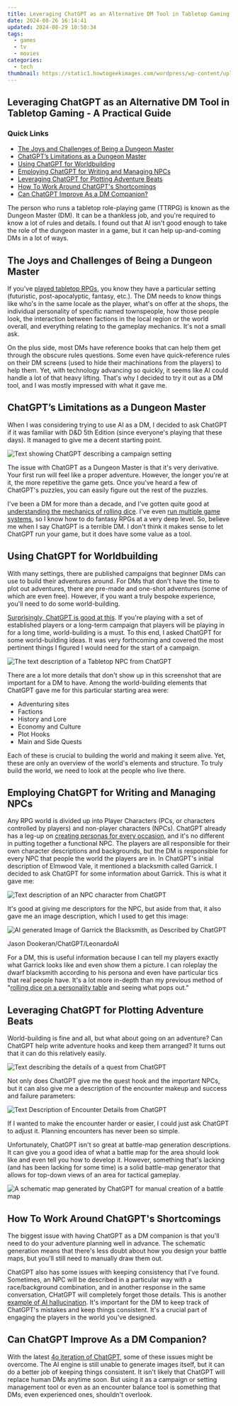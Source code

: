 ```yaml
---
title: Leveraging ChatGPT as an Alternative DM Tool in Tabletop Gaming - A Practical Guide
date: 2024-08-26 16:14:41
updated: 2024-08-29 10:50:34
tags:
  - games
  - tv
  - movies
categories:
  - tech
thumbnail: https://static1.howtogeekimages.com/wordpress/wp-content/uploads/2024/05/20-sided-role-playing-gaming-die-with-chatgpt-logo.jpg
---
```


## Leveraging ChatGPT as an Alternative DM Tool in Tabletop Gaming - A Practical Guide

### Quick Links

* [The Joys and Challenges of Being a Dungeon Master](https://snapchat-videos.techidaily.com/updated-in-2024-filter-fiesta-the-ultimate-guide-to-transformative-snaps/)
* [ChatGPT’s Limitations as a Dungeon Master](https://vp-tips.techidaily.com/ultimate-top-16-free-video-tools-for-pcs-for-2024/)
* [Using ChatGPT for Worldbuilding](https://fake-location.techidaily.com/methods-to-change-gps-location-on-realme-v30-drfone-by-drfone-virtual-android/)
* [Employing ChatGPT for Writing and Managing NPCs](https://some-techniques.techidaily.com/foundation-principles-of-tale-telling-for-2024/)
* [Leveraging ChatGPT for Plotting Adventure Beats](https://article-tips.techidaily.com/new-2024-approved-exploring-flawless-blending-in-music-production-crossfade/)
* [How To Work Around ChatGPT's Shortcomings](https://youtube-zero.techidaily.com/approved-the-ultimate-strategy-for-elevating-your-video-visibility/)
* [Can ChatGPT Improve As a DM Companion?](https://android-pokemon-go.techidaily.com/in-2024-pokemon-go-error-12-failed-to-detect-location-on-oppo-find-n3-flip-drfone-by-drfone-virtual-android/)

 The person who runs a tabletop role-playing game (TTRPG) is known as the Dungeon Master (DM). It can be a thankless job, and you're required to know a lot of rules and details. I found out that AI isn't good enough to take the role of the dungeon master in a game, but it can help up-and-coming DMs in a lot of ways.

##  The Joys and Challenges of Being a Dungeon Master

 If you've [played tabletop RPGs](https://ai-topics.techidaily.com/in-2024-what-is-an-ai-presentation-maker/), you know they have a particular setting (futuristic, post-apocalyptic, fantasy, etc.). The DM needs to know things like who's in the same locale as the player, what's on offer at the shops, the individual personality of specific named townspeople, how those people look, the interaction between factions in the local region or the world overall, and everything relating to the gameplay mechanics. It's not a small ask.

 On the plus side, most DMs have reference books that can help them get through the obscure rules questions. Some even have quick-reference rules on their DM screens (used to hide their machinations from the players) to help them. Yet, with technology advancing so quickly, it seems like AI could handle a lot of that heavy lifting. That's why I decided to try it out as a DM tool, and I was mostly impressed with what it gave me.

##  ChatGPT’s Limitations as a Dungeon Master

 When I was considering trying to use AI as a DM, I decided to ask ChatGPT if it was familiar with D&D 5th Edition (since everyone's playing that these days). It managed to give me a decent starting point.

![Text showing ChatGPT describing a campaign setting](https://static1.howtogeekimages.com/wordpress/wp-content/uploads/2024/05/gpt-can-start-a-campaign-and-develop-a-custom-setting.png) 

 The issue with ChatGPT as a Dungeon Master is that it's very derivative. Your first run will feel like a proper adventure. However, the longer you're at it, the more repetitive the game gets. Once you've heard a few of ChatGPT's puzzles, you can easily figure out the rest of the puzzles.

 I've been a DM for more than a decade, and I've gotten quite good at [understanding the mechanics of rolling dice](https://medium.com/@jdookeran/a-deep-dive-into-rolling-dice-the-mechanics-of-tabletop-rpgs-afc39e44764a). I've even [run multiple game systems](https://jdookeran.medium.com/the-differences-in-character-creation-between-pathfinder-2e-and-d-d-5e-477e4b109ac?sk=d60551c2f401625af26c6127016c64ff), so I know how to do fantasy RPGs at a very deep level. So, believe me when I say ChatGPT is a terrible DM. I don't think it makes sense to let ChatGPT run your game, but it does have some value as a tool.

##  Using ChatGPT for Worldbuilding

 With many settings, there are published campaigns that beginner DMs can use to build their adventures around. For DMs that don't have the time to plot out adventures, there are pre-made and one-shot adventures (some of which are even free). However, if you want a truly bespoke experience, you'll need to do some world-building.

[Surprisingly, ChatGPT is good at this](https://facebook-clips.techidaily.com/updated-achieve-higher-interactions-mastering-the-art-of-square-videos-for-2024/). If you're playing with a set of established players or a long-term campaign that players will be playing in for a long time, world-building is a must. To this end, I asked ChatGPT for some world-building ideas. It was very forthcoming and covered the most pertinent things I figured I would need for the start of a campaign.

![The text description of a Tabletop NPC from ChatGPT](https://static1.howtogeekimages.com/wordpress/wp-content/uploads/2024/05/chatgpt-s-option-for-a-starting-area-and-people.png) 

 There are a lot more details that don't show up in this screenshot that are important for a DM to have. Among the world-building elements that ChatGPT gave me for this particular starting area were:

* Adventuring sites
* Factions
* History and Lore
* Economy and Culture
* Plot Hooks
* Main and Side Quests

 Each of these is crucial to building the world and making it seem alive. Yet, these are only an overview of the world's elements and structure. To truly build the world, we need to look at the people who live there.

##  Employing ChatGPT for Writing and Managing NPCs

 Any RPG world is divided up into Player Characters (PCs, or characters controlled by players) and non-player characters (NPCs). ChatGPT already has a leg-up on [creating personas for every occasion](https://vp-tips.techidaily.com/different-versions-of-windowed-movie-crafting-for-2024/), and it's no different in putting together a functional NPC. The players are all responsible for their own character descriptions and backgrounds, but the DM is responsible for every NPC that people the world the players are in. In ChatGPT's initial description of Elmwood Vale, it mentioned a blacksmith called Garrick. I decided to ask ChatGPT for some information about Garrick. This is what it gave me:

![Text description of an NPC character from ChatGPT](https://static1.howtogeekimages.com/wordpress/wp-content/uploads/2024/05/chatgpt-describes-an-npc.png) 

 It's good at giving me descriptors for the NPC, but aside from that, it also gave me an image description, which I used to get this image:

![AI generated Image of Garrick the Blacksmith, as Described by ChatGPT](https://static1.howtogeekimages.com/wordpress/wp-content/uploads/2024/05/garrick-the-blacksmith-as-described-by-chatgpt.jpg) 

Jason Dookeran/ChatGPT/LeonardoAI

 For a DM, this is useful information because I can tell my players exactly what Garrick looks like and even show them a picture. I can roleplay the dwarf blacksmith according to his persona and even have particular tics that real people have. It's a lot more in-depth than my previous method of "[rolling dice on a personality table](https://www.roleplayingtips.com/tools/1000-npc-traits/) and seeing what pops out."

##  Leveraging ChatGPT for Plotting Adventure Beats

 World-building is fine and all, but what about going on an adventure? Can ChatGPT help write adventure hooks and keep them arranged? It turns out that it can do this relatively easily.

![Text describing the details of a quest from ChatGPT](https://static1.howtogeekimages.com/wordpress/wp-content/uploads/2024/05/chatgpt-does-quest-planning.png) 

 Not only does ChatGPT give me the quest hook and the important NPCs, but it can also give me a description of the encounter makeup and success and failure parameters:

![Text Description of Encounter Details from ChatGPT](https://static1.howtogeekimages.com/wordpress/wp-content/uploads/2024/05/encounter-details-from-chatgpt.png) 

 If I wanted to make the encounter harder or easier, I could just ask ChatGPT to adjust it. Planning encounters has never been so simple.

 Unfortunately, ChatGPT isn't so great at battle-map generation descriptions. It can give you a good idea of what a battle map for the area should look like and even tell you how to develop it. However, something that's lacking (and has been lacking for some time) is a solid battle-map generator that allows for top-down views of an area for tactical gameplay.

![A schematic map generated by ChatGPT for manual creation of a battle map](https://static1.howtogeekimages.com/wordpress/wp-content/uploads/2024/05/chat-gpt-s-schematic-of-a-potential-battle-map.png) 

##  How To Work Around ChatGPT's Shortcomings

 The biggest issue with having ChatGPT as a DM companion is that you'll need to do your adventure planning well in advance. The schematic generation means that there's less doubt about how you design your battle maps, but you'll still need to manually draw them out.

 ChatGPT also has some issues with keeping consistency that I've found. Sometimes, an NPC will be described in a particular way with a race/background combination, and in another response in the same conversation, CHatGPT will completely forget those details. This is another [example of AI hallucination](https://audio-shaping.techidaily.com/strategies-for-minimizing-large-scale-video-and-audio-data/). It's important for the DM to keep track of ChatGPT's mistakes and keep things consistent. It's a crucial part of engaging the players in the world you've designed.

##  Can ChatGPT Improve As a DM Companion?

 With the latest [4o iteration of ChatGPT](https://some-approaches.techidaily.com/unlock-your-creative-potential-with-the-premier-free-software-lineup-on-mac-for-2024/), some of these issues might be overcome. The AI engine is still unable to generate images itself, but it can do a better job of keeping things consistent. It isn't likely that ChatGPT will replace human DMs anytime soon. But using it as a campaign or setting management tool or even as an encounter balance tool is something that DMs, even experienced ones, shouldn't overlook.

<ins class="adsbygoogle"
     style="display:block"
     data-ad-format="autorelaxed"
     data-ad-client="ca-pub-7571918770474297"
     data-ad-slot="1223367746"></ins>



<ins class="adsbygoogle"
     style="display:block"
     data-ad-client="ca-pub-7571918770474297"
     data-ad-slot="8358498916"
     data-ad-format="auto"
     data-full-width-responsive="true"></ins>
